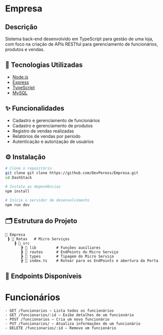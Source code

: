 # Empresa

## Descrição

Sistema back-end desenvolvido em TypeScript para gestão de uma loja, com foco na criação de APIs RESTful para gerenciamento de funcionários, produtos e vendas.

## 🧰 Tecnologias Utilizadas

- [Node.js](https://nodejs.org/pt)
- [Express](https://expressjs.com)
- [TypeScript](https://www.typescriptlang.org/)
- [MySQL](https://www.mysql.com/)

## ✨ Funcionalidades

- Cadastro e gerenciamento de funcionários
- Cadastro e gerenciamento de produtos
- Registro de vendas realizadas
- Relatórios de vendas por período
- Autenticação e autorização de usuários

## ⚙️ Instalação

```bash
# Clone o repositório
git clone git clone https://github.com/DevPeress/Empresa.git
cd DashStack

# Instale as dependências
npm install

# Inicie o servidor de desenvolvimento
npm run dev
```

## 🗂 Estrutura do Projeto

```
📁 Empresa
 ┣ 📂 Rotas   # Micro Serviços
    ┣ 📂 src 
       ┣ 📂 lib         # Funções auxiliares
       ┣ 📂 routes      # EndPoints do Micro Serviço
       ┣ 📂 types       # Tipagem do Micro Serviço
       ┣ 📄 index.ts    # Rotear para os EndPoints e abertura da Porta
```

## 🔐 Endpoints Disponíveis

# Funcionários

```
- GET /funcionarios – Lista todos os funcionários
- GET /funcionarios/:id – Exibe detalhes de um funcionário
- POST /funcionarios – Cria um novo funcionário
- PUT /funcionarios/ – Atualiza informações de um funcionário
- DELETE /funcionarios/:id – Remove um funcionário
```